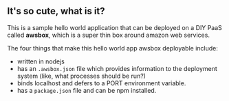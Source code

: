 ## It's so cute, what is it?

This is a sample hello world application that can be deployed on a
DIY PaaS called **awsbox**, which is a super thin box around
amazon web services.

The four things that make this hello world app awsbox deployable
include:

  * written in nodejs
  * has an `.awsbox.json` file which provides information to the
    deployment system (like, what processes should be run?)
  * binds localhost and defers to a PORT environment variable.
  * has a `package.json` file and can be npm installed.
